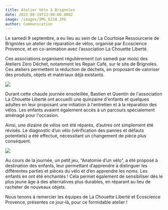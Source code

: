 ```yaml
---
title: Atelier Vélo à Brignoles
date: 2023-09-19T22:00:00.000Z
image: /images/IMG_8210.JPG
author: Communication
---
```


Le samedi 9 septembre, a eu lieu au sein de La Courtoise Ressourcerie de Brignoles un atelier de réparation de vélos, organisé par Ecoscience Provence, et en co-animation avec l’association La Chouette Liberté. 

Ces associations organisent régulièrement (un samedi par mois) des Ateliers Zéro Déchet, notamment les Repair Café, sur le site de Brignoles. Ces ateliers permettent la réduction de déchets, en proposant de valoriser des produits, objets et matériaux déjà existants. 

![](</images/parcours vélo.jpeg>)

Durant cette chaude journée ensoleillée, Bastien et Quentin de l'association La Chouette Liberté ont accueilli une quinzaine d'enfants et quelques adultes en leur proposant une initiation à l'entretien et à la réparation des vélos. Les enfants avaient également accès à un parcours spécialement aménagé pour l'occasion.

Ainsi, une dizaine de vélos ont été réparés, d’autres ont simplement été révisés. Le diagnostic d’un vélo (vérification des pannes et défauts potentiels) a été effectué, nécessitant un changement de pièce plus conséquent.

![](/images/image00005.jpeg)

Au cours de la journée, un petit jeu, “Anatomie d’un vélo”, a été proposé à destination des enfants, leur permettant d’apprendre à distinguer les différentes parties et pièces du vélo et d’en apprendre les noms. Les enfants en ont été enchantés ! Cela permet également de sensibiliser dès le plus jeune âge à des alternatives plus durables, en réparant au lieu de racheter de nouveaux objets.

Nous tenons à remercier les équipes de La Chouette Liberté et Ecoscience Provence, présentes ce jour-là, pour ce formidable atelier !
